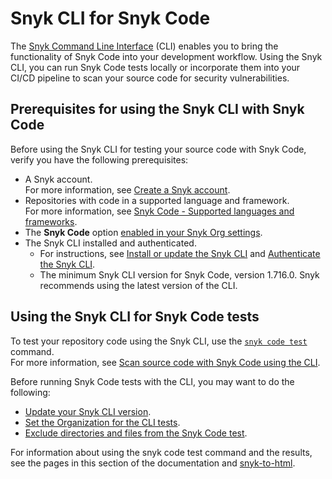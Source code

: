 # Snyk CLI for Snyk Code

The [Snyk Command Line Interface](../../) (CLI) enables you to bring the functionality of Snyk Code into your development workflow. Using the Snyk CLI, you can run Snyk Code tests locally or incorporate them into your CI/CD pipeline to scan your source code for security vulnerabilities.

## Prerequisites for using the Snyk CLI with Snyk Code

Before using the Snyk CLI for testing your source code with Snyk Code, verify you have the following prerequisites:

* A Snyk account.\
  For more information, see [Create a Snyk account](../../../getting-started/quickstart/create-or-log-in-to-a-snyk-account.md).
* Repositories with code in a supported language and framework.\
  For more information, see [Snyk Code - Supported languages and frameworks](../../../getting-started/supported-languages-and-frameworks/).
* The **Snyk Code** option [enabled in your Snyk Org settings](../../../scan-with-snyk/snyk-code/configure-snyk-code.md).
* The Snyk CLI installed and authenticated.
  * For instructions, see [Install or update the Snyk CLI](../../install-or-update-the-snyk-cli/) and [Authenticate the Snyk CLI](../../authenticate-the-cli-with-your-account.md).
  * The minimum Snyk CLI version for Snyk Code, version 1.716.0. Snyk recommends using the latest version of the CLI.

## Using the Snyk CLI for Snyk Code tests

To test your repository code using the Snyk CLI, use the [`snyk code test`](../../commands/code-test.md) command.\
For more information, see [Scan source code with Snyk Code using the CLI](scan-source-code-with-snyk-code-using-the-cli.md).

Before running Snyk Code tests with the CLI, you may want to do the following:

* [Update your Snyk CLI version](../../install-or-update-the-snyk-cli/).
* [Set the Organization for the CLI tests](set-the-snyk-organization-for-the-cli-tests.md).
* [Exclude directories and files from the Snyk Code test](exclude-directories-and-files-from-snyk-code-cli-tests.md).

For information about using the snyk code test command and the results, see the pages in this section of the documentation and [snyk-to-html](../cli-tools/snyk-to-html.md).
